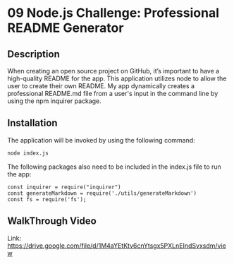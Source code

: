 # 09 Node.js Challenge: Professional README Generator

## Description

When creating an open source project on GitHub, it’s important to have a high-quality README for the app. This application utilizes node to allow the user to create their own README. My app dynamically creates a professional README.md file from a user's input in the command line by using the npm inquirer package. 

## Installation

The application will be invoked by using the following command:

```bash
node index.js
```

The following packages also need to be included in the index.js file to run the app:

```
const inquirer = require("inquirer")
const generateMarkdown = require('./utils/generateMarkdown')
const fs = require('fs');
```

## WalkThrough Video

Link: https://drive.google.com/file/d/1M4aYEtKtv6cnYtsgx5PXLnEIndSvxsdm/view

